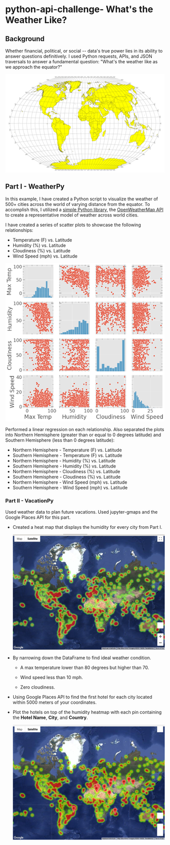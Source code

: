 # python-api-challenge- What's the Weather Like?
## Background

Whether financial, political, or social -- data's true power lies in its ability to answer questions definitively. I used Python requests, APIs, and JSON traversals to answer a fundamental question: "What's the weather like as we approach the equator?"


![Equator](Images/equatorsign.png)


## Part I - WeatherPy

In this example, I have created a Python script to visualize the weather of 500+ cities across the world of varying distance from the equator. To accomplish this, I utilized a [simple Python library](https://pypi.python.org/pypi/citipy), the [OpenWeatherMap API](https://openweathermap.org/api) to create a representative model of weather across world cities.

I have created a series of scatter plots to showcase the following relationships:

* Temperature (F) vs. Latitude
* Humidity (%) vs. Latitude
* Cloudiness (%) vs. Latitude
* Wind Speed (mph) vs. Latitude

![pairplot](Images/pairplot.png)

Performed a linear regression on each relationship. Also separated the plots into Northern Hemisphere (greater than or equal to 0 degrees latitude) and Southern Hemisphere (less than 0 degrees latitude):

* Northern Hemisphere - Temperature (F) vs. Latitude
* Southern Hemisphere - Temperature (F) vs. Latitude
* Northern Hemisphere - Humidity (%) vs. Latitude
* Southern Hemisphere - Humidity (%) vs. Latitude
* Northern Hemisphere - Cloudiness (%) vs. Latitude
* Southern Hemisphere - Cloudiness (%) vs. Latitude
* Northern Hemisphere - Wind Speed (mph) vs. Latitude
* Southern Hemisphere - Wind Speed (mph) vs. Latitude


### Part II - VacationPy

Used weather data to plan future vacations. Used jupyter-gmaps and the Google Places API for this part.


* Created a heat map that displays the humidity for every city from Part I.

  ![heatmap](Images/heatmap.png)

* By narrowing down the DataFrame to find  ideal weather condition. 

  * A max temperature lower than 80 degrees but higher than 70.

  * Wind speed less than 10 mph.

  * Zero cloudiness.

 

* Using Google Places API to find the first hotel for each city located within 5000 meters of your coordinates.

* Plot the hotels on top of the humidity heatmap with each pin containing the **Hotel Name**, **City**, and **Country**.

  ![hotel map](Images/map.png)


